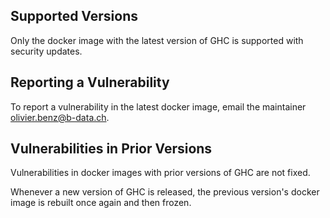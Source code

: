 ## Supported Versions

Only the docker image with the latest version of GHC is supported with security
updates.

## Reporting a Vulnerability

To report a vulnerability in the latest docker image, email the maintainer
<olivier.benz@b-data.ch>.

## Vulnerabilities in Prior Versions

Vulnerabilities in docker images with prior versions of GHC are not fixed.

Whenever a new version of GHC is released, the previous version's docker image
is rebuilt once again and then frozen.
